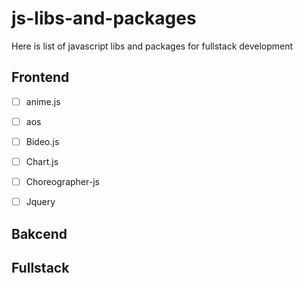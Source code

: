 # js-libs-and-packages
Here is list of javascript libs and packages for fullstack development

## Frontend
- [ ] anime.js
- [ ] aos
- [ ] Bideo.js
- [ ] Chart.js 
- [ ] Choreographer-js
- [ ] Jquery


## Bakcend

## Fullstack

